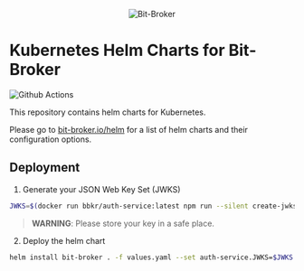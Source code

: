 <p align="center">
  <img alt="Bit-Broker" src="https://avatars.githubusercontent.com/u/80974981?s=200&u=7e396d371614d3a9ce7fc1f7fe4515e255374760&v=4" />
</p>

# Kubernetes Helm Charts for Bit-Broker

![Github Actions](https://github.com/bit-broker/auth-service/actions/workflows/docker-image.yml/badge.svg)

This repository contains helm charts for Kubernetes.

Please go to [bit-broker.io/helm](https://bit-broker.io/helm/) for a list of helm charts and their configuration options.

## Deployment

1. Generate your JSON Web Key Set (JWKS)

```sh
JWKS=$(docker run bbkr/auth-service:latest npm run --silent create-jwks)
```
> **WARNING**: Please store your key in a safe place.

2. Deploy the helm chart

```sh
helm install bit-broker . -f values.yaml --set auth-service.JWKS=$JWKS
```

